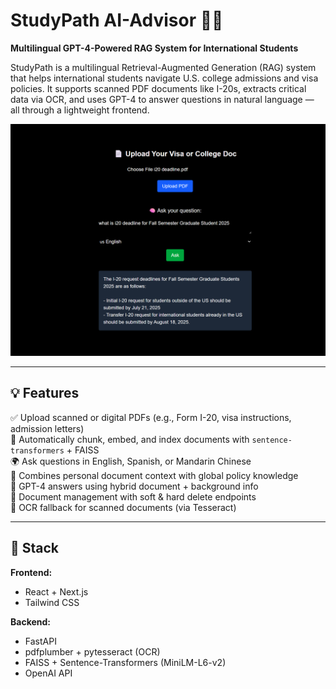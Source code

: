 # StudyPath AI-Advisor 🧠📄  
**Multilingual GPT-4-Powered RAG System for International Students**

StudyPath is a multilingual Retrieval-Augmented Generation (RAG) system that helps international students navigate U.S. college admissions and visa policies. It supports scanned PDF documents like I-20s, extracts critical data via OCR, and uses GPT-4 to answer questions in natural language — all through a lightweight frontend.

![Demo Screenshot](./ScreenshotDEMO.png)

---

## 💡 Features

✅ Upload scanned or digital PDFs (e.g., Form I-20, visa instructions, admission letters)  
🧠 Automatically chunk, embed, and index documents with `sentence-transformers` + FAISS  
🌍 Ask questions in English, Spanish, or Mandarin Chinese  
🧾 Combines personal document context with global policy knowledge  
💬 GPT-4 answers using hybrid document + background info  
🧼 Document management with soft & hard delete endpoints  
🧪 OCR fallback for scanned documents (via Tesseract)

---

## 🧱 Stack

**Frontend:**  
- React + Next.js  
- Tailwind CSS

**Backend:**  
- FastAPI  
- pdfplumber + pytesseract (OCR)  
- FAISS + Sentence-Transformers (MiniLM-L6-v2)  
- OpenAI API


